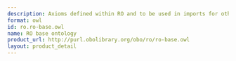 ```yaml
---
description: Axioms defined within RO and to be used in imports for other ontologies
format: owl
id: ro.ro-base.owl
name: RO base ontology
product_url: http://purl.obolibrary.org/obo/ro/ro-base.owl
layout: product_detail
---
```

